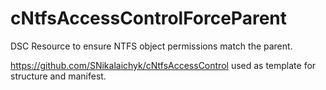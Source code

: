 # cNtfsAccessControlForceParent

DSC Resource to ensure NTFS object permissions match the parent.

https://github.com/SNikalaichyk/cNtfsAccessControl used as template for structure and manifest.